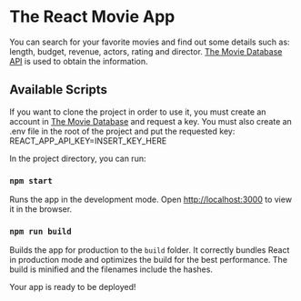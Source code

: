 # The React Movie App
You can search for your favorite movies and find out some details such as: length, budget, revenue, actors, rating and director. [The Movie Database API](https://www.themoviedb.org/) is used to obtain the information.
## Available Scripts

If you want to clone the project in order to use it, you must create an account in [The Movie Database](https://www.themoviedb.org/) and request a key.
You must also create an .env file in the root of the project and put the requested key: REACT_APP_API_KEY=INSERT_KEY_HERE

In the project directory, you can run:

### `npm start`

Runs the app in the development mode.
Open [http://localhost:3000](http://localhost:3000) to view it in the browser.

### `npm run build`
Builds the app for production to the `build` folder.
It correctly bundles React in production mode and optimizes the build for the best performance. The build is minified and the filenames include the hashes.

Your app is ready to be deployed!
